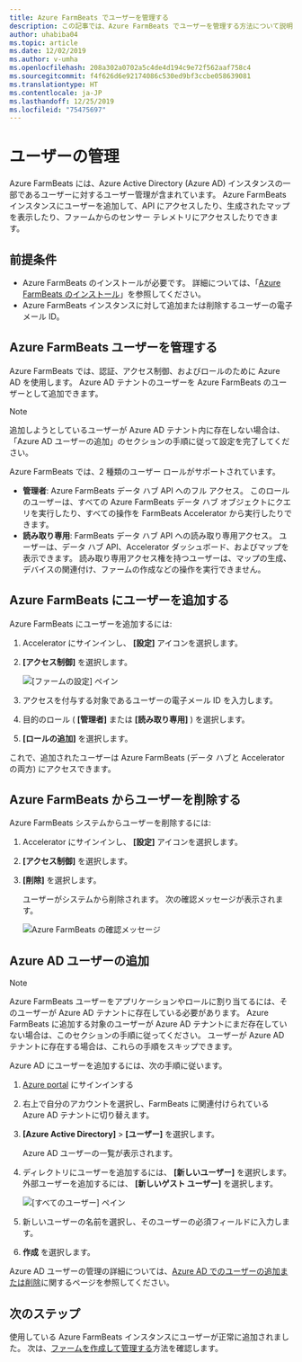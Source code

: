 ```yaml
---
title: Azure FarmBeats でユーザーを管理する
description: この記事では、Azure FarmBeats でユーザーを管理する方法について説明します。
author: uhabiba04
ms.topic: article
ms.date: 12/02/2019
ms.author: v-umha
ms.openlocfilehash: 208a302a0702a5c4de4d194c9e72f562aaf758c4
ms.sourcegitcommit: f4f626d6e92174086c530ed9bf3ccbe058639081
ms.translationtype: HT
ms.contentlocale: ja-JP
ms.lasthandoff: 12/25/2019
ms.locfileid: "75475697"
---
```

# <a name="manage-users"></a>ユーザーの管理

Azure FarmBeats には、Azure Active Directory (Azure AD) インスタンスの一部であるユーザーに対するユーザー管理が含まれています。 Azure FarmBeats インスタンスにユーザーを追加して、API にアクセスしたり、生成されたマップを表示したり、ファームからのセンサー テレメトリにアクセスしたりできます。

## <a name="prerequisites"></a>前提条件

- Azure FarmBeats のインストールが必要です。 詳細については、「[Azure FarmBeats のインストール](install-azure-farmbeats.md)」を参照してください。
- Azure FarmBeats インスタンスに対して追加または削除するユーザーの電子メール ID。

## <a name="manage-azure-farmbeats-users"></a>Azure FarmBeats ユーザーを管理する

Azure FarmBeats では、認証、アクセス制御、およびロールのために Azure AD を使用します。 Azure AD テナントのユーザーを Azure FarmBeats のユーザーとして追加できます。

> [!NOTE]
> 追加しようとしているユーザーが Azure AD テナント内に存在しない場合は、「Azure AD ユーザーの追加」のセクションの手順に従って設定を完了してください。

Azure FarmBeats では、2 種類のユーザー ロールがサポートされています。

 - **管理者**: Azure FarmBeats データ ハブ API へのフル アクセス。 このロールのユーザーは、すべての Azure FarmBeats データ ハブ オブジェクトにクエリを実行したり、すべての操作を FarmBeats Accelerator から実行したりできます。
 - **読み取り専用**: FarmBeats データ ハブ API への読み取り専用アクセス。 ユーザーは、データ ハブ API、Accelerator ダッシュボード、およびマップを表示できます。 読み取り専用アクセス権を持つユーザーは、マップの生成、デバイスの関連付け、ファームの作成などの操作を実行できません。

## <a name="add-users-to-azure-farmbeats"></a>Azure FarmBeats にユーザーを追加する

Azure FarmBeats にユーザーを追加するには:

1. Accelerator にサインインし、 **[設定]** アイコンを選択します。
2. **[アクセス制御]** を選択します。

    ![[ファームの設定] ペイン](./media/create-farms-in-azure-farmbeats/settings-users-1.png)

3. アクセスを付与する対象であるユーザーの電子メール ID を入力します。
4. 目的のロール ( **[管理者]** または **[読み取り専用]** ) を選択します。
5. **[ロールの追加]** を選択します。

これで、追加されたユーザーは Azure FarmBeats (データ ハブと Accelerator の両方) にアクセスできます。

## <a name="delete-users-from-azure-farmbeats"></a>Azure FarmBeats からユーザーを削除する

Azure FarmBeats システムからユーザーを削除するには:

1. Accelerator にサインインし、 **[設定]** アイコンを選択します。
2. **[アクセス制御]** を選択します。
3. **[削除]** を選択します。

   ユーザーがシステムから削除されます。 次の確認メッセージが表示されます。

   ![Azure FarmBeats の確認メッセージ](./media/create-farms-in-azure-farmbeats/manage-users-2.png)

## <a name="add-azure-ad-users"></a>Azure AD ユーザーの追加

> [!NOTE]
> Azure FarmBeats ユーザーをアプリケーションやロールに割り当てるには、そのユーザーが Azure AD テナントに存在している必要があります。 Azure FarmBeats に追加する対象のユーザーが Azure AD テナントにまだ存在していない場合は、このセクションの手順に従ってください。 ユーザーが Azure AD テナントに存在する場合は、これらの手順をスキップできます。

Azure AD にユーザーを追加するには、次の手順に従います。

1. [Azure portal](https://portal.azure.com/) にサインインする
2. 右上で自分のアカウントを選択し、FarmBeats に関連付けられている Azure AD テナントに切り替えます。
3. **[Azure Active Directory]**  >  **[ユーザー]** を選択します。

    Azure AD ユーザーの一覧が表示されます。

4. ディレクトリにユーザーを追加するには、 **[新しいユーザー]** を選択します。 外部ユーザーを追加するには、 **[新しいゲスト ユーザー]** を選択します。

    ![[すべてのユーザー] ペイン](./media/create-farms-in-azure-farmbeats/manage-users-3.png)

5. 新しいユーザーの名前を選択し、そのユーザーの必須フィールドに入力します。
6. **作成** を選択します。

Azure AD ユーザーの管理の詳細については、[Azure AD でのユーザーの追加または削除](https://docs.microsoft.com/azure/active-directory/fundamentals/add-users-azure-active-directory/)に関するページを参照してください。

## <a name="next-steps"></a>次のステップ

使用している Azure FarmBeats インスタンスにユーザーが正常に追加されました。 次は、[ファームを作成して管理する](manage-farms-in-azure-farmbeats.md#create-farms)方法を確認します。
